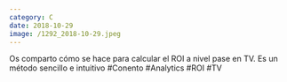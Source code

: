 ```yaml
--- 
category: C 
date: 2018-10-29 
image: /1292_2018-10-29.jpeg 
--- 
```


Os comparto cómo se hace para calcular el ROI a nivel pase en TV. Es un método sencillo e intuitivo #Conento #Analytics #ROI #TV